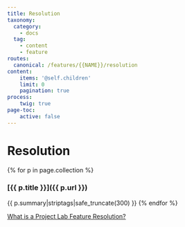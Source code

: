 ```yaml
---
title: Resolution
taxonomy:
  category:
    - docs
  tag:
    - content
    - feature
routes:
  canonical: /features/{{NAME}}/resolution
content:
    items: '@self.children'
    limit: 0
    pagination: true
process:
    twig: true
page-toc:
    active: false
---
```

# Resolution

{% for p in page.collection %}
### [{{ p.title }}]({{ p.url }})
{{ p.summary|striptags|safe_truncate(300) }}
{% endfor %}

[What is a Project Lab Feature Resolution?](https://docs.ginkgo.st/~docs/grav/manifest/features/feature/resolution)
